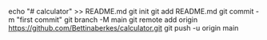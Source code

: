 echo "# calculator" >> README.md
git init
git add README.md
git commit -m "first commit"
git branch -M main
git remote add origin https://github.com/Bettinaberkes/calculator.git
git push -u origin main
